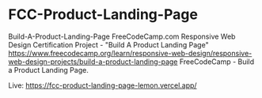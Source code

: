 # FCC-Product-Landing-Page
 Build-A-Product-Landing-Page FreeCodeCamp.com Responsive Web Design Certification Project - "Build A Product Landing Page" https://www.freecodecamp.org/learn/responsive-web-design/responsive-web-design-projects/build-a-product-landing-page FreeCodeCamp - Build a Product Landing Page.


Live: https://fcc-product-landing-page-lemon.vercel.app/
